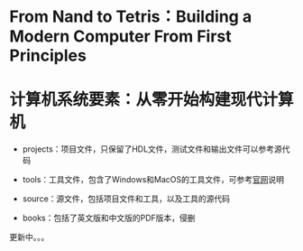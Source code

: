 # From Nand to Tetris：Building a Modern Computer From First Principles

# 计算机系统要素：从零开始构建现代计算机

- projects：项目文件，只保留了HDL文件，测试文件和输出文件可以参考源代码

- tools：工具文件，包含了Windows和MacOS的工具文件，可参考[官网](https://www.nand2tetris.org/)说明

- source：源文件，包括项目文件和工具，以及工具的源代码

- books：包括了英文版和中文版的PDF版本，侵删

更新中。。。